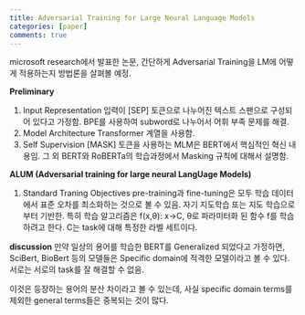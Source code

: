 ```yaml
---
title: Adversarial Training for Large Neural Language Models
categories: [paper]
comments: true
---
```

microsoft research에서 발표한 논문, 간단하게 Adversarial Training을 LM에 어떻게 적용하는지 방법론을 살펴볼 예정.



**Preliminary**

1. Input Representation
   입력이 [SEP] 토큰으로 나누어진 텍스트 스팬으로 구성되어 있다고 가정함. BPE를 사용하여 subword로 나누어서 어휘 부족 문제를 해결.
2. Model Architecture
   Transformer 계열을 사용함.
3. Self Supervision
   [MASK] 토큰을 사용하는 MLM은 BERT에서 핵심적인 혁신 내용임. 그 외 BERT와 RoBERTa의 학습과정에서 Masking 규칙에 대해서 설명함.



**ALUM (Adversarial training for large neural LangUage Models)**

1. Standard Traning Objectives
   pre-training과 fine-tuning은 모두 학습 데이터에서 표준 오차를 최소화하는 것으로 볼 수 있음. 자기 지도학습 또는 지도 학습으로 부터 기반한.
   특히 학습 알고리즘은 f(x,θ): x->C,  θ로 파라미터화 된 함수 f를 학습하려고 한다. C는 task에 대해 특정한 라벨 세트이다.

**discussion**
만약 일상의 용어를 학습한 BERT를 Generalized 되었다고 가정하면, SciBert, BioBert 등의 모델들은 Specific domain에 적격한 모델이라고 볼 수 있다. 서로는 서로의 task를 잘 해결할 수 없음.

이것은 등장하는 용어의 분산 차이라고 볼 수 있는데, 사실 specific domain terms를 제외한 general terms들은 중복되는 것이 많다.